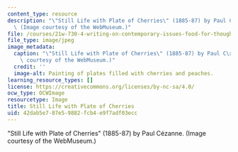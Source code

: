 ```yaml
---
content_type: resource
description: "\"Still Life with Plate of Cherries\" (1885-87) by Paul C\xE9zanne.\
  \ (Image courtesy of the WebMuseum.)"
file: /courses/21w-730-4-writing-on-contemporary-issues-food-for-thought-writing-and-reading-about-the-cultures-of-food-fall-2008/42dab5e787e59882fcb4e9f7adf03ecc_21w-730-4f08-th.jpg
file_type: image/jpeg
image_metadata:
  caption: "\"Still Life with Plate of Cherries\" (1885-87) by Paul C\xE9zanne. (Image\
    \ courtesy of the WebMuseum.)"
  credit: ''
  image-alt: Painting of plates filled with cherries and peaches.
learning_resource_types: []
license: https://creativecommons.org/licenses/by-nc-sa/4.0/
ocw_type: OCWImage
resourcetype: Image
title: Still Life with Plate of Cherries
uid: 42dab5e7-87e5-9882-fcb4-e9f7adf03ecc
---
```

"Still Life with Plate of Cherries" (1885-87) by Paul Cézanne. (Image courtesy of the WebMuseum.)